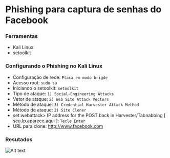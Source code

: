 # Phishing para captura de senhas do Facebook

### Ferramentas

- Kali Linux
- setoolkit

### Configurando o Phishing no Kali Linux

- Configuração de rede: ```Placa em modo brigde ```
- Acesso root: ``` sudo su ```
- Iniciando o setoolkit: ``` setoolkit ```
- Tipo de ataque: ``` 1) Social-Engineering Attacks ```
- Vetor de ataque: ``` 2) Web Site Attack Vectors ```
- Método de ataque: ``` 3) Credential Harvester Attack Method ```
- Método de ataque: ``` 2) Site Cloner ```
- set:webattack> IP address for the POST back in Harvester/Tabnabbing  [ seu.Ip.aparece.aqui ]: ``` Tecle Enter ```
- URL para clone: http://www.facebook.com

### Resutados

![Alt text](./passwd.png "Optional title")

